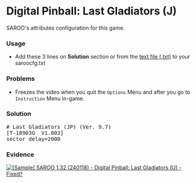 # Digital Pinball: Last Gladiators (J)

SAROO's attributes configuration for this game.

### Usage

- Add these 3 lines on **Solution** section or from the [text file (.txt)](./config.txt) to your saroocfg.txt

### Problems

- Freezes the video when you quit the `Options` Menu and after you go to `Instruction` Menu in-game.

### Solution

<pre># Last Gladiators (JP) (Ver. 9.7)
[T-18903G  V1.003]
sector_delay=2000</pre>

### Evidence

[![[Sample] SAROO 1.32 (240118) - Digital Pinball: Last Gladiators (U) - Fixed?](https://img.youtube.com/vi/80jjlTDehb8/0.jpg)](https://youtu.be/80jjlTDehb8)
